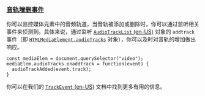 ### [音轨增删事件](https://developer.mozilla.org/zh-CN/docs/Learn/HTML/Multimedia_and_embedding/Video_and_audio_content#音轨增删事件 "Permalink to 音轨增删事件")

你可以监控媒体元素中的音频轨道，当音轨被添加或删除时，你可以通过监听相关事件来侦测到。具体来说，通过监听 [`AudioTrackList` (en-US)](https://developer.mozilla.org/en-US/docs/Web/API/AudioTrackList "Currently only available in English (US)") 对象的 `addtrack` 事件（即 [`HTMLMediaElement.audioTracks`](https://developer.mozilla.org/zh-CN/docs/Web/API/HTMLMediaElement/audioTracks) 对象），你可以及时对音轨的增加做出响应。

```
const mediaElem = document.querySelector("video");
mediaElem.audioTracks.onaddtrack = function(event) {
  audioTrackAdded(event.track);
}
```

你可以在我们的 [`TrackEvent` (en-US)](https://developer.mozilla.org/en-US/docs/Web/API/TrackEvent "Currently only available in English (US)") 文档中找到更多有用的信息。